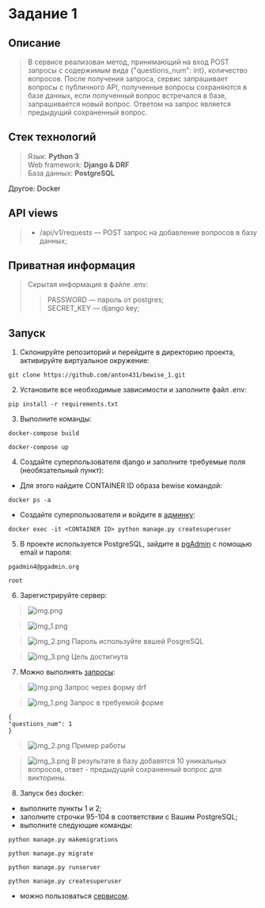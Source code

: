 # Задание 1

## Описание
>В сервисе реализован метод, принимающий на вход POST запросы с содержимым вида {"questions_num": int}, количество вопросов. 
После получения запроса, сервис запрашивает вопросы с публичного API, полученные вопросы
сохраняются в базе данных, если полученный вопрос встречался в базе, запрашивается новый вопрос.
Ответом на запрос является предыдущий сохраненный вопрос.
## Стек технологий

>Язык: __Python 3__<br>
Web framework: __Django & DRF__<br>
База данных: __PostgreSQL__<br>

Другое: Docker

## API views

> - <p>/api/v1/requests — POST запрос на добавление вопросов в базу данных;<br>


## Приватная информация

>Скрытая информация в файле .env:<br>
>>PASSWORD — пароль от postgres;<br>
SECRET_KEY — django key;<br>


## Запуск
1. Склонируйте репозиторий и перейдите в директорию проекта, активируйте виртуальное окружение:
```
git clone https://github.com/anton431/bewise_1.git
```
2. Установите все необходимые зависимости  и заполните файл .env:
```
pip install -r requirements.txt
```
3. Выполните команды:
```
docker-compose build
```
```
docker-compose up
```
4. Создайте суперпользователя django и заполните требуемые поля (необязательный пункт):

- Для этого найдите CONTAINER ID образа bewise командой:
```
docker ps -a
```
- Создайте суперпользователя и войдите в <a href=http://localhost:8000/admin>админку</a>:
```
docker exec -it <CONTAINER ID> python manage.py createsuperuser
```
5. В проекте используется PostgreSQL, зайдите в <a target="_blank" href=http://localhost:5051/login>pgAdmin</a> с помощью email и пароля:
```
pgadmin4@pgadmin.org
```
```
root
```

6. Зарегистрируйте сервер: <br>
>![img.png](img/img.png)

>![img_1.png](img/img_1.png)

>![img_2.png](img/img_2.png) Пароль используйте вашей PosgreSQL

>![img_3.png](img/img_3.png) Цель достигнута

7. Можно выполнять <a target="_blank" href=http://localhost:8000/api/v1/requests>запросы</a>:
> ![img.png](img/img_4.png) Запрос через форму drf

>![img_1.png](img/img_5.png) Запрос в требуемой форме
```
{
"questions_num": 1
}
```

> ![img_2.png](img/img_6.png) Пример работы

> ![img_3.png](img/img_7.png) В результате в базу добавятся 10 уникальных вопросов, ответ - предыдущий сохраненный вопрос для викторины.
8.  Запуск без docker:
- выполните пункты 1 и 2;
- заполните строчки 95-104 в соответствии с Вашим PostgreSQL;
- выполните следующие команды:
```
python manage.py makemigrations
```
```
python manage.py migrate
```
```
python manage.py runserver
```
```
python manage.py createsuperuser
```
- можно пользоваться <a href=http://127.0.0.1:8000/api/v1/requests target="_blank">сервисом</a>.
